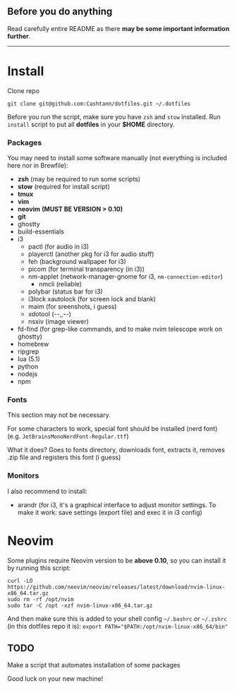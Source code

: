 ## Before you do anything

Read carefully entire README as there **may be some important information further**. 

---

# Install
Clone repo
```
git clone git@github.com:Cashtann/dotfiles.git ~/.dotfiles
```

Before you run the script, make sure you have `zsh` and `stow` installed.
Run `install` script to put all **dotfiles** in your **$HOME** directory.

### Packages

You may need to install some software manually (not everything is included here nor in Brewfile):
 - **zsh** (may be required to run some scripts)
 - **stow** (required for install script)
 - **tmux**
 - **vim**
 - **neovim** **(MUST BE VERSION > 0.10)**
 - **git**
 - ghostty
 - build-essentials
 - i3
   - pactl (for audio in i3)
   - playerctl (another pkg for i3 for audio stuff)
   - feh (background wallpaper for i3)
   - picom (for terminal transparency (in i3))
   - nm-applet (network-manager-gnome for i3, `nm-connection-editor`)
     - nmcli (reliable)
   - polybar (status bar for i3)
   - i3lock xautolock (for screen lock and blank)
   - maim (for sreenshots, i guess)
   - xdotool (--,,--)
   - nsxiv (image viewer)
 - fd-find (for grep-like commands, and to make nvim telescope work on ghostty)
 - homebrew
 - ripgrep
 - lua (5.1)
 - python
 - nodejs
 - npm

### Fonts

This section may not be necessary.

For some characters to work, special font should be installed (nerd font) (e.g. `JetBrainsMonoNerdFont-Regular.ttf`)

What it does? Goes to fonts directory, downloads font, extracts it, removes .zip file and registers this font (i guess)

### Monitors

I also recommend to install:
 - arandr (for i3, it's a graphical interface to adjust monitor settings. To make it work: save settings (export file) and exec it in i3 config)

# Neovim

Some plugins require Neovim version to be **above 0.10**, so you can install it by running this script:
```
curl -LO https://github.com/neovim/neovim/releases/latest/download/nvim-linux-x86_64.tar.gz
sudo rm -rf /opt/nvim
sudo tar -C /opt -xzf nvim-linux-x86_64.tar.gz
```

And then make sure this is added to your shell config `~/.bashrc` or `~/.zshrc` (in this dotfiles repo it is):
`export PATH="$PATH:/opt/nvim-linux-x86_64/bin"`


## TODO

Make a script that automates installation of some packages

Good luck on your new machine!

